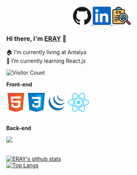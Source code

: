 <p align="center">
  <a href="https://github.com/spake2">
    <img alt="GitHub" title="GitHub" height="48" width="48" src="assets/github.svg">
  </a>
  <a href="https://www.linkedin.com/in/erayaltunsoy">
    <img alt="LinkedIn" title="LinkedIn" height="48" width="48" src="assets/linkedin.svg">
  </a>
    <a href="https://www.linkedin.com/in/erayaltunsoy">
    <img alt="LinkedIn" title="LinkedIn" height="48" width="48" src="imgs/curriculum-vitae.png">
  </a>
</p>


### Hi there, I'm [ERAY](https://github.com/spake2) 👋

🏠 I’m currently living at Antalya <br/>
🌱 I’m currently learning React.js <br/>


![Visitor Count](https://profile-counter.glitch.me/spake2/count.svg)


**Front-end**<br>

<code><img data-title="HTML" height="50" src=imgs/html.png></code>
<code><img height="50" src=imgs/css.png></code>
<code><img height="50" src=imgs/jquery.png></code>
<code><img height="50" src=imgs/react.png></code><br><br>

**Back-end**<br>

<code><img height="50" src="https://raw.githubusercontent.com/dereknguyen269/dereknguyen269/master/images/php.svg"></code><br><br>




[![ERAY's github stats](https://github-readme-stats.vercel.app/api?username=spake2&show_icons=true&theme=merko)](https://github.com/spake2)<br>
[![Top Langs](https://github-readme-stats.vercel.app/api/top-langs/?username=spake2&layout=compact&theme=merko)](https://github.com/anuraghazra/github-readme-stats)
